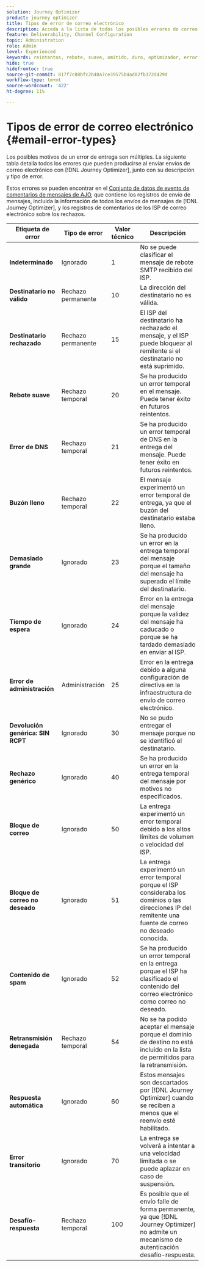 ```yaml
---
solution: Journey Optimizer
product: journey optimizer
title: Tipos de error de correo electrónico
description: Acceda a la lista de todos los posibles errores de correo electrónico al realizar entregas con Journey Optimizer.
feature: Deliverability, Channel Configuration
topic: Administration
role: Admin
level: Experienced
keywords: reintentos, rebote, suave, omitido, duro, optimizador, error
hide: true
hidefromtoc: true
source-git-commit: 817f7c88bfc2b40a7ce39575b4ad02fb372d429d
workflow-type: tm+mt
source-wordcount: '422'
ht-degree: 11%

---
```



# Tipos de error de correo electrónico {#email-error-types}

Los posibles motivos de un error de entrega son múltiples. La siguiente tabla detalla todos los errores que pueden producirse al enviar envíos de correo electrónico con [!DNL Journey Optimizer], junto con su descripción y tipo de error.

Estos errores se pueden encontrar en el [Conjunto de datos de evento de comentarios de mensajes de AJO](../data/datasets-query-examples.md#message-feedback-event-dataset), que contiene los registros de envío de mensajes, incluida la información de todos los envíos de mensajes de [!DNL Journey Optimizer], y los registros de comentarios de los ISP de correo electrónico sobre los rechazos.

| Etiqueta de error | Tipo de error | Valor técnico | Descripción |
| --- | --- | --- | --- |
| **Indeterminado** | Ignorado | 1 | No se puede clasificar el mensaje de rebote SMTP recibido del ISP. |
| **Destinatario no válido** | Rechazo permanente | 10 | La dirección del destinatario no es válida. |
| **Destinatario rechazado** | Rechazo permanente | 15 | El ISP del destinatario ha rechazado el mensaje, y el ISP puede bloquear al remitente si el destinatario no está suprimido. |
| **Rebote suave** | Rechazo temporal | 20 | Se ha producido un error temporal en el mensaje. Puede tener éxito en futuros reintentos. |
| **Error de DNS** | Rechazo temporal | 21 | Se ha producido un error temporal de DNS en la entrega del mensaje. Puede tener éxito en futuros reintentos. |
| **Buzón lleno** | Rechazo temporal | 22 | El mensaje experimentó un error temporal de entrega, ya que el buzón del destinatario estaba lleno. |
| **Demasiado grande** | Ignorado | 23 | Se ha producido un error en la entrega temporal del mensaje porque el tamaño del mensaje ha superado el límite del destinatario. |
| **Tiempo de espera** | Ignorado | 24 | Error en la entrega del mensaje porque la validez del mensaje ha caducado o porque se ha tardado demasiado en enviar al ISP. |
| **Error de administración** | Administración | 25 | Error en la entrega debido a alguna configuración de directiva en la infraestructura de envío de correo electrónico. |
| **Devolución genérica: SIN RCPT** | Ignorado | 30 | No se pudo entregar el mensaje porque no se identificó el destinatario. |
| **Rechazo genérico** | Ignorado | 40 | Se ha producido un error en la entrega temporal del mensaje por motivos no especificados. |
| **Bloque de correo** | Ignorado | 50 | La entrega experimentó un error temporal debido a los altos límites de volumen o velocidad del ISP. |
| **Bloque de correo no deseado** | Ignorado | 51 | La entrega experimentó un error temporal porque el ISP consideraba los dominios o las direcciones IP del remitente una fuente de correo no deseado conocida. |
| **Contenido de spam** | Ignorado | 52 | Se ha producido un error temporal en la entrega porque el ISP ha clasificado el contenido del correo electrónico como correo no deseado. |
| **Retransmisión denegada** | Rechazo temporal | 54 | No se ha podido aceptar el mensaje porque el dominio de destino no está incluido en la lista de permitidos para la retransmisión. |
| **Respuesta automática** | Ignorado | 60 | Estos mensajes son descartados por [!DNL Journey Optimizer] cuando se reciben a menos que el reenvío esté habilitado. |
| **Error transitorio** | Ignorado | 70 | La entrega se volverá a intentar a una velocidad limitada o se puede aplazar en caso de suspensión. |
| **Desafío-respuesta** | Rechazo temporal | 100 | Es posible que el envío falle de forma permanente, ya que [!DNL Journey Optimizer] no admite un mecanismo de autenticación desafío-respuesta. |
